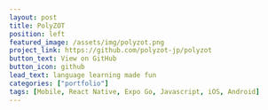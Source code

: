 ```yaml
---
layout: post
title: PolyZOT
position: left
featured_image: /assets/img/polyzot.png
project_link: https://github.com/polyzot-jp/polyzot
button_text: View on GitHub
button_icon: github
lead_text: language learning made fun
categories: ["portfolio"]
tags: [Mobile, React Native, Expo Go, Javascript, iOS, Android]
---
```


